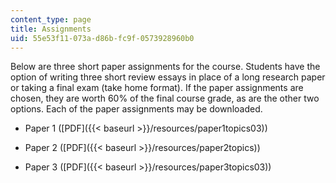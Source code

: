 ```yaml
---
content_type: page
title: Assignments
uid: 55e53f11-073a-d86b-fc9f-0573928960b0
---
```


Below are three short paper assignments for the course. Students have the option of writing three short review essays in place of a long research paper or taking a final exam (take home format). If the paper assignments are chosen, they are worth 60% of the final course grade, as are the other two options. Each of the paper assignments may be downloaded.

*   Paper 1 ([PDF]({{< baseurl >}}/resources/paper1topics03))
*   Paper 2 ([PDF]({{< baseurl >}}/resources/paper2topics))
    
*   Paper 3 ([PDF]({{< baseurl >}}/resources/paper3topics03))